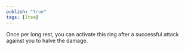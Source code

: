 ```yaml
---
publish: "true"
tags: [Item]
---
```

Once per long rest, you can activate this ring after a successful attack against you to halve the damage.
